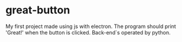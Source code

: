 # great-button
My first project made using js with electron. The program should print 'Great!' when the button is clicked. Back-end`s operated by python.
